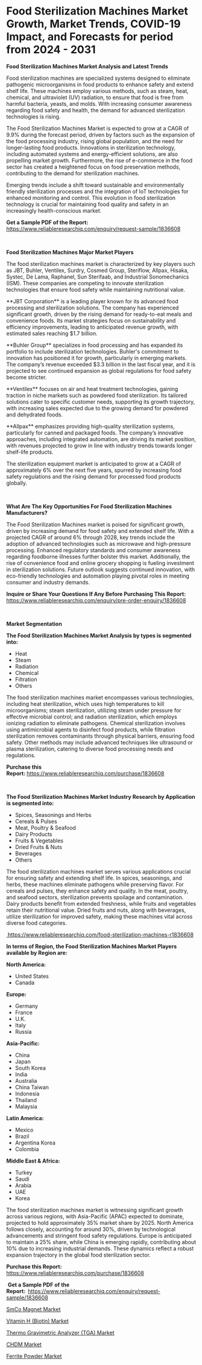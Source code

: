 <p><h1>Food Sterilization Machines Market Growth, Market Trends, COVID-19 Impact, and Forecasts for period from 2024 - 2031</h1></p><p><strong>Food Sterilization Machines Market Analysis and Latest Trends</strong></p>
<p><p>Food sterilization machines are specialized systems designed to eliminate pathogenic microorganisms in food products to enhance safety and extend shelf life. These machines employ various methods, such as steam, heat, chemical, and ultraviolet (UV) radiation, to ensure that food is free from harmful bacteria, yeasts, and molds. With increasing consumer awareness regarding food safety and health, the demand for advanced sterilization technologies is rising.</p><p>The Food Sterilization Machines Market is expected to grow at a CAGR of 9.9% during the forecast period, driven by factors such as the expansion of the food processing industry, rising global population, and the need for longer-lasting food products. Innovations in sterilization technology, including automated systems and energy-efficient solutions, are also propelling market growth. Furthermore, the rise of e-commerce in the food sector has created a heightened focus on food preservation methods, contributing to the demand for sterilization machines. </p><p>Emerging trends include a shift toward sustainable and environmentally friendly sterilization processes and the integration of IoT technologies for enhanced monitoring and control. This evolution in food sterilization technology is crucial for maintaining food quality and safety in an increasingly health-conscious market.</p></p>
<p><strong>Get a Sample PDF of the Report:&nbsp;</strong> <a href="https://www.reliableresearchiq.com/enquiry/request-sample/1836608?utm_campaign=114&utm_medium=2&utm_source=Github&utm_content=ia&utm_term=16102024&utm_id=food-sterilization-machines">https://www.reliableresearchiq.com/enquiry/request-sample/1836608</a></p>
<p>&nbsp;</p>
<p><strong>Food Sterilization Machines Major Market Players</strong></p>
<p><p>The food sterilization machines market is characterized by key players such as JBT, Buhler, Ventilex, Surdry, Cosmed Group, Steriflow, Allpax, Hisaka, Systec, De Lama, Raphanel, Sun Sterifaab, and Industrial Sonomechanics (ISM). These companies are competing to innovate sterilization technologies that ensure food safety while maintaining nutritional value.</p><p>**JBT Corporation** is a leading player known for its advanced food processing and sterilization solutions. The company has experienced significant growth, driven by the rising demand for ready-to-eat meals and convenience foods. Its market strategies focus on sustainability and efficiency improvements, leading to anticipated revenue growth, with estimated sales reaching $1.7 billion.</p><p>**Buhler Group** specializes in food processing and has expanded its portfolio to include sterilization technologies. Buhler's commitment to innovation has positioned it for growth, particularly in emerging markets. The company’s revenue exceeded $3.3 billion in the last fiscal year, and it is projected to see continued expansion as global regulations for food safety become stricter.</p><p>**Ventilex** focuses on air and heat treatment technologies, gaining traction in niche markets such as powdered food sterilization. Its tailored solutions cater to specific customer needs, supporting its growth trajectory, with increasing sales expected due to the growing demand for powdered and dehydrated foods.</p><p>**Allpax** emphasizes providing high-quality sterilization systems, particularly for canned and packaged foods. The company’s innovative approaches, including integrated automation, are driving its market position, with revenues projected to grow in line with industry trends towards longer shelf-life products.</p><p>The sterilization equipment market is anticipated to grow at a CAGR of approximately 6% over the next five years, spurred by increasing food safety regulations and the rising demand for processed food products globally.</p></p>
<p>&nbsp;</p>
<p><strong>What Are The Key Opportunities For Food Sterilization Machines Manufacturers?</strong></p>
<p><p>The Food Sterilization Machines market is poised for significant growth, driven by increasing demand for food safety and extended shelf life. With a projected CAGR of around 6% through 2028, key trends include the adoption of advanced technologies such as microwave and high-pressure processing. Enhanced regulatory standards and consumer awareness regarding foodborne illnesses further bolster this market. Additionally, the rise of convenience food and online grocery shopping is fueling investment in sterilization solutions. Future outlook suggests continued innovation, with eco-friendly technologies and automation playing pivotal roles in meeting consumer and industry demands.</p></p>
<p><strong>Inquire or Share Your Questions If Any Before Purchasing This Report:</strong> <a href="https://www.reliableresearchiq.com/enquiry/pre-order-enquiry/1836608?utm_campaign=114&utm_medium=2&utm_source=Github&utm_content=ia&utm_term=16102024&utm_id=food-sterilization-machines">https://www.reliableresearchiq.com/enquiry/pre-order-enquiry/1836608</a></p>
<p>&nbsp;</p>
<p><strong>Market Segmentation</strong></p>
<p><strong>The Food Sterilization Machines Market Analysis by types is segmented into:</strong></p>
<p><ul><li>Heat</li><li>Steam</li><li>Radiation</li><li>Chemical</li><li>Filtration</li><li>Others</li></ul></p>
<p><p>The food sterilization machines market encompasses various technologies, including heat sterilization, which uses high temperatures to kill microorganisms; steam sterilization, utilizing steam under pressure for effective microbial control; and radiation sterilization, which employs ionizing radiation to eliminate pathogens. Chemical sterilization involves using antimicrobial agents to disinfect food products, while filtration sterilization removes contaminants through physical barriers, ensuring food safety. Other methods may include advanced techniques like ultrasound or plasma sterilization, catering to diverse food processing needs and regulations.</p></p>
<p><strong>Purchase this Report:&nbsp;</strong><a href="https://www.reliableresearchiq.com/purchase/1836608?utm_campaign=114&utm_medium=2&utm_source=Github&utm_content=ia&utm_term=16102024&utm_id=food-sterilization-machines">https://www.reliableresearchiq.com/purchase/1836608</a></p>
<p>&nbsp;</p>
<p><strong>The Food Sterilization Machines Market Industry Research by Application is segmented into:</strong></p>
<p><ul><li>Spices, Seasonings and Herbs</li><li>Cereals & Pulses</li><li>Meat, Poultry & Seafood</li><li>Dairy Products</li><li>Fruits & Vegetables</li><li>Dried Fruits & Nuts</li><li>Beverages</li><li>Others</li></ul></p>
<p><p>The food sterilization machines market serves various applications crucial for ensuring safety and extending shelf life. In spices, seasonings, and herbs, these machines eliminate pathogens while preserving flavor. For cereals and pulses, they enhance safety and quality. In the meat, poultry, and seafood sectors, sterilization prevents spoilage and contamination. Dairy products benefit from extended freshness, while fruits and vegetables retain their nutritional value. Dried fruits and nuts, along with beverages, utilize sterilization for improved safety, making these machines vital across diverse food categories.</p></p>
<p><a href="https://www.reliableresearchiq.com/food-sterilization-machines-r1836608?utm_campaign=114&utm_medium=2&utm_source=Github&utm_content=ia&utm_term=16102024&utm_id=food-sterilization-machines">&nbsp;https://www.reliableresearchiq.com/food-sterilization-machines-r1836608</a></p>
<p><strong>In terms of Region, the Food Sterilization Machines Market Players available by Region are:</strong></p>
<p>
    <p> <strong> North America: </strong>
        <ul>
            <li>United States</li>
            <li>Canada</li>
        </ul>
        </p> 
    <p> <strong> Europe: </strong>
        <ul>
            <li>Germany</li>
            <li>France</li>
            <li>U.K.</li>
            <li>Italy</li>
            <li>Russia</li>
        </ul>
        </p> 
    <p> <strong> Asia-Pacific: </strong>
        <ul>
            <li>China</li>
            <li>Japan</li>
            <li>South Korea</li>
            <li>India</li>
            <li>Australia</li>
            <li>China Taiwan</li>
            <li>Indonesia</li>
            <li>Thailand</li>
            <li>Malaysia</li>
        </ul>
        </p> 
    <p> <strong> Latin America: </strong>
        <ul>
            <li>Mexico</li>
            <li>Brazil</li>
            <li>Argentina Korea</li>
            <li>Colombia</li>
        </ul>
        </p> 
    <p> <strong> Middle East & Africa: </strong>
        <ul>
            <li>Turkey</li>
            <li>Saudi</li>
            <li>Arabia</li>
            <li>UAE</li>
            <li>Korea</li>
        </ul>
    </p>
    </p>
<p><p>The food sterilization machines market is witnessing significant growth across various regions, with Asia-Pacific (APAC) expected to dominate, projected to hold approximately 35% market share by 2025. North America follows closely, accounting for around 30%, driven by technological advancements and stringent food safety regulations. Europe is anticipated to maintain a 25% share, while China is emerging rapidly, contributing about 10% due to increasing industrial demands. These dynamics reflect a robust expansion trajectory in the global food sterilization sector.</p></p>
<p><strong>Purchase this Report: </strong><a href="https://www.reliableresearchiq.com/purchase/1836608?utm_campaign=114&utm_medium=2&utm_source=Github&utm_content=ia&utm_term=16102024&utm_id=food-sterilization-machines">https://www.reliableresearchiq.com/purchase/1836608</a></p>
<p>&nbsp;<strong>Get a Sample PDF of the Report:&nbsp;&nbsp;</strong><a href="https://www.reliableresearchiq.com/enquiry/request-sample/1836608?utm_campaign=114&utm_medium=2&utm_source=Github&utm_content=ia&utm_term=16102024&utm_id=food-sterilization-machines">https://www.reliableresearchiq.com/enquiry/request-sample/1836608</a></p>
<p><strong></strong></p>
<p><p><a href="https://www.linkedin.com/pulse/smco-magnet-market-outlook-forecast-from-2024-2031-vector-bureau-rtwhc?utm_campaign=114&utm_medium=2&utm_source=Github&utm_content=ia&utm_term=16102024&utm_id=food-sterilization-machines">SmCo Magnet Market</a></p><p><a href="https://github.com/florjvdva/Market-Research-Report-List-1/blob/main/vitamin-h-biotin-market.md?utm_campaign=114&utm_medium=2&utm_source=Github&utm_content=ia&utm_term=16102024&utm_id=food-sterilization-machines">Vitamin H (Biotin) Market</a></p><p><a href="https://github.com/LoretaDushku585/Market-Research-Report-List-1/blob/main/thermo-gravimetric-analyzer-tga-market.md?utm_campaign=114&utm_medium=2&utm_source=Github&utm_content=ia&utm_term=16102024&utm_id=food-sterilization-machines">Thermo Gravimetric Analyzer (TGA) Market</a></p><p><a href="https://www.linkedin.com/pulse/chdm-market-innovations-trends-comprehensive-study-2024-2031-yafyc?utm_campaign=114&utm_medium=2&utm_source=Github&utm_content=ia&utm_term=16102024&utm_id=food-sterilization-machines">CHDM Market</a></p><p><a href="https://www.linkedin.com/pulse/ferrite-powder-market-research-report-2024-2031-ek-phrasis-mj0xc?utm_campaign=114&utm_medium=2&utm_source=Github&utm_content=ia&utm_term=16102024&utm_id=food-sterilization-machines">Ferrite Powder Market</a></p></p>